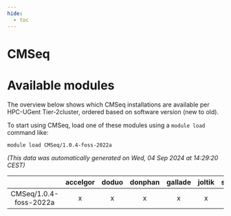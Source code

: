 ```yaml
---
hide:
  - toc
---
```


CMSeq
=====

# Available modules


The overview below shows which CMSeq installations are available per HPC-UGent Tier-2cluster, ordered based on software version (new to old).

To start using CMSeq, load one of these modules using a `module load` command like:

```shell
module load CMSeq/1.0.4-foss-2022a
```

*(This data was automatically generated on Wed, 04 Sep 2024 at 14:29:20 CEST)*  

| |accelgor|doduo|donphan|gallade|joltik|shinx|skitty|
| :---: | :---: | :---: | :---: | :---: | :---: | :---: | :---: |
|CMSeq/1.0.4-foss-2022a|x|x|x|x|x|-|x|
